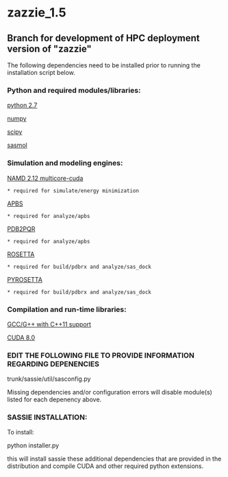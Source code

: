 # zazzie_1.5

## Branch for development of HPC deployment version of "zazzie" 

The following dependencies need to be installed prior to running the
installation script below.

### Python and required modules/libraries:

[python 2.7](https://www.python.org/downloads/release/python-2712/)

[numpy](https://www.scipy.org/scipylib/download.html)

[scipy](https://www.scipy.org/scipylib/download.html)

[sasmol](https://github.com/madscatt/sasmol)

### Simulation and modeling engines:

[NAMD 2.12 multicore-cuda](http://www.ks.uiuc.edu/Development/Download/download.cgi?PackageName=NAMD)
   
    * required for simulate/energy minimization

[APBS](http://www.poissonboltzmann.org/docs/downloads/)

    * required for analyze/apbs

[PDB2PQR](http://www.poissonboltzmann.org/docs/downloads/)
   
    * required for analyze/apbs

[ROSETTA](https://www.rosettacommons.org/software/license-and-download)
    
    * required for build/pdbrx and analyze/sas_dock

[PYROSETTA](https://www.rosettacommons.org/software/license-and-download)
    
    * required for build/pdbrx and analyze/sas_dock

### Compilation and run-time libraries:

[GCC/G++ with C++11 support](https://gcc.gnu.org/viewcvs/gcc/branches/)

[CUDA 8.0](https://developer.nvidia.com/cuda-downloads) 

### EDIT THE FOLLOWING FILE TO PROVIDE INFORMATION REGARDING DEPENENCIES

trunk/sassie/util/sasconfig.py

Missing dependencies and/or configuration errors will disable module(s) listed
for each depenency above.

### SASSIE INSTALLATION:

To install:

python installer.py

this will install sassie these additional dependencies that are provided in the distribution and compile CUDA and other required python extensions.

